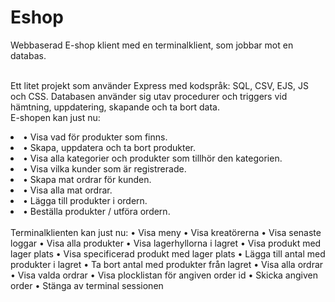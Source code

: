# Eshop
<p>Webbaserad E-shop klient med en terminalklient, som jobbar mot en databas.<p>
<br>
Ett litet projekt som använder Express med kodspråk: SQL, CSV, EJS, JS och CSS.
Databasen använder sig utav procedurer och triggers vid hämtning, uppdatering, skapande och ta bort data.
<br>
E-shopen kan just nu:
<li>•	Visa vad för produkter som finns.</li>
<li>•	Skapa, uppdatera och ta bort produkter.</li>
<li>•	Visa alla kategorier och produkter som tillhör den kategorien.</li>
<li>•	Visa vilka kunder som är registrerade.</li>
<li>•	Skapa mat ordrar för kunden.</li>
<li>•	Visa alla mat ordrar.</li>
<li>•	Lägga till produkter i ordern.</li>
<li>•	Beställa produkter / utföra ordern.</li>
<br>
Terminalklienten kan just nu:
•	Visa meny
•	Visa kreatörerna
•	Visa senaste loggar
•	Visa alla produkter
•	Visa lagerhyllorna i lagret
•	Visa produkt med lager plats
•	Visa specificerad produkt med lager plats
•	Lägga till antal med produkter i lagret
•	Ta bort antal med produkter från lagret
•	Visa alla ordrar
•	Visa valda ordrar
•	Visa plocklistan för angiven order id
•	Skicka angiven order
•	Stänga av terminal sessionen
